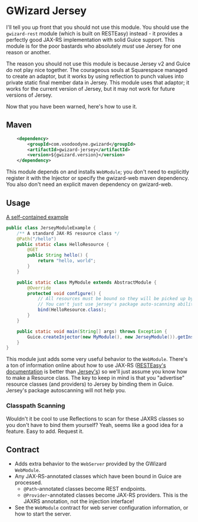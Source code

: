 # GWizard Jersey

I'll tell you up front that you should not use this module. You should use the `gwizard-rest` module (which is
built on RESTEasy) instead - it provides a perfectly good JAX-RS implementation with solid Guice support.
This module is for the poor bastards who absolutely *must* use Jersey for one reason or another.

The reason you should not use this module is because Jersey v2 and Guice do not play nice together. The courageous
souls at Squarespace managed to create an adaptor, but it works by using reflection to punch values into private
static final member data in Jersey. This module uses that adaptor; it works for the current version of Jersey,
but it may not work for future versions of Jersey.

Now that you have been warned, here's how to use it.

## Maven

```xml
	<dependency>
		<groupId>com.voodoodyne.gwizard</groupId>
		<artifactId>gwizard-jersey</artifactId>
		<version>${gwizard.version}</version>
	</dependency>
```

This module depends on and installs `WebModule`; you don't need to explicitly register it with the Injector
or specify the gwizard-web maven dependency. You also don't need an explicit maven dependency on gwizard-web.

## Usage

[A self-contained example](src/test/java/com/voodoodyne/gwizard/jersey/example/JerseyModuleExample.java)

```java
public class JerseyModuleExample {
	/** A standard JAX-RS resource class */
	@Path("/hello")
	public static class HelloResource {
		@GET
		public String hello() {
			return "hello, world";
		}
	}

	public static class MyModule extends AbstractModule {
		@Override
		protected void configure() {
			// All resources must be bound so they will be picked up by guice and jersey.
			// You can't just use jersey's package auto-scanning abilities.
			bind(HelloResource.class);
		}
	}

	public static void main(String[] args) throws Exception {
		Guice.createInjector(new MyModule(), new JerseyModule()).getInstance(WebServer.class).startJoin();
	}
}
```

This module just adds some very useful behavior to the `WebModule`. There's a ton of information online about
how to use JAX-RS ([RESTEasy's documentation](http://resteasy.jboss.org/docs.html) is better than
[Jersey's](https://jersey.java.net/documentation/latest/user-guide.html)) so
we'll just assume you know how to make a Resource class. The key to keep in mind is that you "advertise"
resource classes (and providers) to Jersey by binding them in Guice. Jersey's package autoscanning will
not help you.

### Classpath Scanning

Wouldn't it be cool to use Reflections to scan for these JAXRS classes so you don't have to bind them yourself?
Yeah, seems like a good idea for a feature. Easy to add. Request it.

## Contract

* Adds extra behavior to the `WebServer` provided by the GWizard `WebModule`.
* Any JAX-RS-annotated classes which have been bound in Guice are processed.
  * `@Path`-annotated classes become REST endpoints.
  * `@Provider`-annotated classes become JAX-RS providers. This is the JAXRS annotation, not the injection interface!
* See the `WebModule` contract for web server configuration information, or how to start the server.